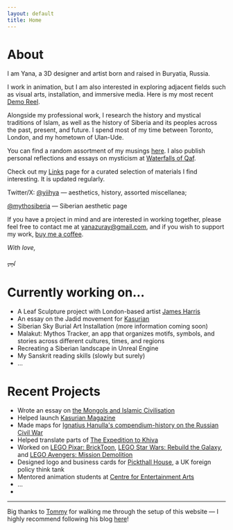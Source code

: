 ```yaml
---
layout: default
title: Home
---
```


# About

I am Yana, a 3D designer and artist born and raised in Buryatia, Russia. 

I work in animation, but I am also interested in exploring adjacent fields such as visual arts, installation, and immersive media. Here is my most recent [Demo Reel](https://youtu.be/Dnxk9-hhxCg).

Alongside my professional work, I research the history and mystical traditions of Islam, as well as the history of Siberia and its peoples across the past, present, and future. I spend most of my time between Toronto, London, and my hometown of Ulan-Ude.

You can find a random assortment of my musings [here](https://yanazuray.me/blog). I also publish personal reflections and essays on mysticism at [Waterfalls of Qaf](https://waterfallsofqaf.substack.com/).

Check out my [Links](https://yanazuray.me/links/) page for a curated selection of materials I find interesting. It is updated regularly.

Twitter/X: [@yiihya](https://x.com/yiihya) — aesthetics, history, assorted miscellanea;

[@mythosiberia](https://x.com/mythosiberia) — Siberian aesthetic page

If you have a project in mind and are interested in working together, please feel free to contact me at yanazuray@gmail.com, and if you wish to support my work, [buy me a coffee](https://ko-fi.com/yanazuray).

    

*With love,*

ᠶᠠᠨᠠ
# Currently working on...

* A Leaf Sculpture project with London-based artist [James Harris](https://www.jamesharris.co.uk/) 
* An essay on the Jadid movement for [Kasurian](https://www.kasurian.com)
* Siberian Sky Burial Art Installation (more information coming soon)
* Malakut: Mythos Tracker, an app that organizes motifs, symbols, and stories across different cultures, times, and regions
* Recreating a Siberian landscape in Unreal Engine
* My Sanskrit reading skills (slowly but surely)
* ...

# Recent Projects

* Wrote an essay on [the Mongols and Islamic Civilisation](https://kasurian.com/p/mongol-invasions-revival)
* Helped launch [Kasurian Magazine](https://kasurian.com)
* Made maps for [Ignatius Hanulla's compendium-history on the Russian Civil War](https://www.amazon.com/Memoir-History-Russian-Civil-War/dp/B0DD45Q9T2/ref=tmm_pap_swatch_0?_encoding=UTF8&dib_tag=se&dib=eyJ2IjoiMSJ9.PWc13hB_TciGrXrlXWSL-iB35AlPGVi00PnZ_JIimmyRsuqobltzwbD5V_lkdC20joSAYTCrbifD6eln2koDnQXDWO62aWy2ltwa3DQSaaj9csKQQojrMrBONBkJtaLcM_lQCZYd9o5OBk2jhjS2O3me5taTquG4O4HwZlmuHlEOBxvfdII_rS_6XuJeSuTCWf6IgpeeM7bNI77Grs49b6xn1czDlptdsd-haMJ4Aq3XTabA5gEiHmOXUCmfX8TRi9Z5TOx9EWi7whTqcWpYBeZs4udP6ghE5BmyHQWGeuM.IGHleeljSPypQ0S9svChdKdWUWOV1uXzzjsFqHDyUdE&qid=1745641509&sr=8-11)
* Helped translate parts of [The Expedition to Khiva](https://www.amazon.com/Expedition-Khiva-Maksud-Alikhanov-Avarsky/dp/B0DWZ2SN2C/ref=sr_1_1?crid=1XGWR9J32JDGV&dib=eyJ2IjoiMSJ9.W8AHCphq6FyzxIHLJ6RuJxdFTMiVI98Tjwp-887SBKMUVeBJUvLd_9zKMUONOwqyTQ-lMM67Rj-sefWZul_aG6p5vVgoWV5yNlVzs7zFe99fZpMTkWxwDWUH6r4wjTM5kjKoXbrhT9Am93ZNafYVO3kmHNrD3e52zjJI3tJo5YQ.G-RO3pMh5mp2bFrG9HRgraFkqasBFIwqiJpDe1UfM-c&dib_tag=se&keywords=Khiva+memoirs&qid=1745641648&s=books&sprefix=khiva+memoirs%2Cstripbooks-intl-ship%2C86&sr=1-1)
* Worked on [LEGO Pixar: BrickToon](https://www.imdb.com/title/tt33241834/), [LEGO Star Wars: Rebuild the Galaxy](https://www.imdb.com/title/tt32306451/?ref_=nv_sr_srsg_0_tt_1_nm_0_in_0_q_Rebuild%2520the%2520Galaxy), and [LEGO Avengers: Mission Demolition](https://www.imdb.com/title/tt33653255/)
* Designed logo and business cards for [Pickthall House](https://pickthallhouse.org/), a UK foreign policy think tank
* Mentored animation students at [Centre for Entertainment Arts](https://www.thecea.ca/)
* ...
* 
---

Big thanks to [Tommy](https://x.com/tommytrxnh) for walking me through the setup of this website — I highly recommend following his blog [here](https://tommytrinh.me/)!